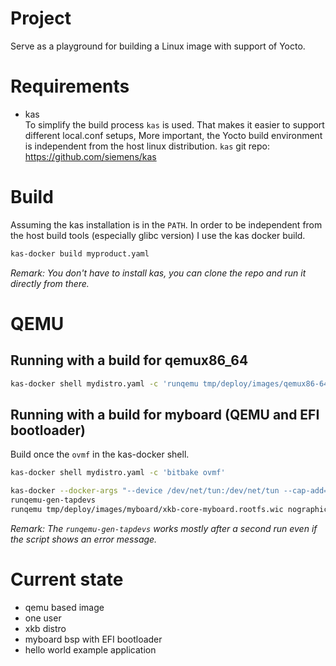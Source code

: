 # Project
Serve as a playground for building a Linux image with support of Yocto.

# Requirements
- kas  
To simplify the build process `kas` is used. That makes it easier to support different local.conf setups,
More important, the Yocto build environment is independent from the host linux distribution. 
`kas` git repo: https://github.com/siemens/kas

# Build
Assuming the kas installation is in the `PATH`. In order to be independent from the host build tools (especially glibc version) I use the kas docker build.
```bash
kas-docker build myproduct.yaml
```
_Remark: You don't have to install kas, you can clone the repo and run it directly from there._

# QEMU

## Running with a build for qemux86_64
``` bash
kas-docker shell mydistro.yaml -c 'runqemu tmp/deploy/images/qemux86-64/xkb-core-qemux86-64.rootfs.qemuboot.conf nographic'
```
## Running with a build for myboard (QEMU and EFI bootloader)

Build once the `ovmf` in the kas-docker shell. 
``` bash
kas-docker shell mydistro.yaml -c 'bitbake ovmf'
```

``` bash
kas-docker --docker-args "--device /dev/net/tun:/dev/net/tun --cap-add=NET_ADMIN" shell mydistro.yaml
runqemu-gen-tapdevs
runqemu tmp/deploy/images/myboard/xkb-core-myboard.rootfs.wic nographic /path/to/ovmf.qcow2
```
_Remark: The `runqemu-gen-tapdevs` works mostly after a second run even if the script shows an error message._

# Current state
- qemu based image
- one user
- xkb distro
- myboard bsp with EFI bootloader
- hello world example application
